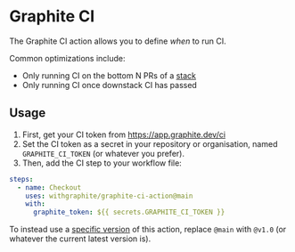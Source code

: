 # Graphite CI

The Graphite CI action allows you to define _when_ to run CI.

Common optimizations include:

- Only running CI on the bottom N PRs of a [stack](https://stacking.dev)
- Only running CI once downstack CI has passed

## Usage

1. First, get your CI token from https://app.graphite.dev/ci
2. Set the CI token as a secret in your repository or organisation, named `GRAPHITE_CI_TOKEN`
   (or whatever you prefer).
3. Then, add the CI step to your workflow file:

```yml
steps:
  - name: Checkout
    uses: withgraphite/graphite-ci-action@main
    with:
      graphite_token: ${{ secrets.GRAPHITE_CI_TOKEN }}
```

To instead use a
[specific version](https://github.com/withgraphite/graphite-ci-action/tags) of
this action, replace `@main` with `@v1.0` (or whatever the current latest
version is).
